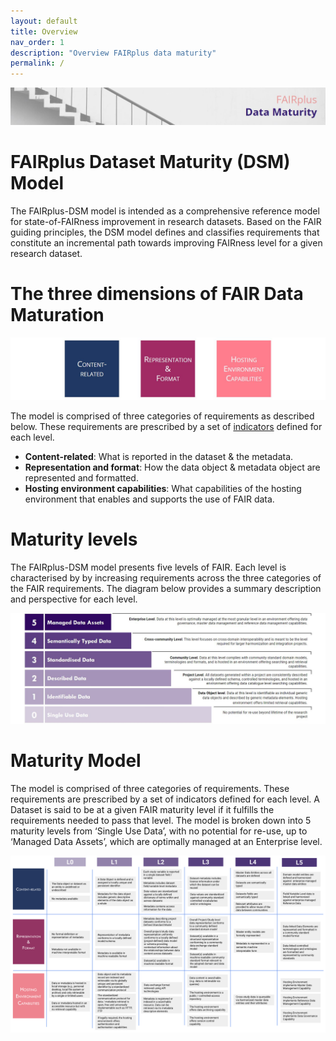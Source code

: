 ```yaml
---
layout: default
title: Overview
nav_order: 1
description: "Overview FAIRplus data maturity"
permalink: /
---
```


![Banner](assets/images/overview/banner_draft.JPG)

# FAIRplus Dataset Maturity (DSM) Model  

The FAIRplus-DSM model is intended as a comprehensive reference model for state-of-FAIRness improvement in research datasets. Based on the FAIR guiding principles, the DSM model defines and classifies requirements that constitute an incremental path towards improving FAIRness level for a given research dataset.

# The three dimensions of FAIR Data Maturation  

![Dimensions](assets/images/overview/dimensions.JPG)  

The model is comprised of three categories of requirements as described below. These requirements are prescribed by a set of [indicators](docs/Indicators.md) defined for each level.

- **Content-related**: What is reported in the dataset & the metadata.
- **Representation and format**: How the data object & metadata object are represented and formatted.
- **Hosting environment capabilities**: What capabilities of the hosting environment that enables and supports the use of FAIR data.

# Maturity levels  

The FAIRplus-DSM model presents five levels of FAIR. Each level is characterised by by increasing requirements across the three categories of the FAIR requirements. The diagram below provides a summary description and perspective for each level.   

![Levels](assets/images/overview/levels_definition.JPG)  

# Maturity Model   

The model is comprised of three categories of requirements. These requirements are prescribed by a set of indicators defined for each level. A Dataset is said to be at a given FAIR maturity level if it fulfills the requirements needed to pass that level. The model is broken down into 5 maturity levels from ‘Single Use Data’, with no potential for re-use, up to ‘Managed Data Assets’, which are optimally managed at an Enterprise level.   

![Grid_view](assets/images/overview/grid_view.png)
